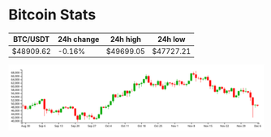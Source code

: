 # Bitcoin Stats

BTC/USDT|24h change|24h high|24h low|
|---|---|---|---|
|$48909.62|-0.16%|$49699.05|$47727.21|

<img src="./chart.svg">
